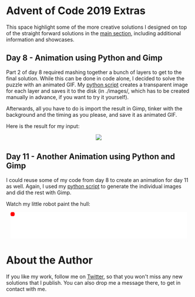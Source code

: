 # Advent of Code 2019 Extras
This space highlight some of the more creative solutions I designed on top of the straight forward solutions in the [main section](../README.md), including additional information and showcases.

## Day 8 - Animation using Python and Gimp

Part 2 of day 8 required mashing together a bunch of layers to get to the final solution. While this can be done in code alone, I decided to solve the puzzle with an animated GIF. My [python script](../2019_08_animation.py) creates a transparent image for each layer and saves it to the disk (in ./images/, which has to be created manually in advance, if you want to try it yourself).

Afterwards, all you have to do is import the result in Gimp, tinker with the background and the timing as you please, and save it as animated GIF.

Here is the result for my input:

<p align="center"><img src="./day_8_bios.gif"></p>


## Day 11 - Another Animation using Python and Gimp

I could reuse some of my code from day 8 to create an animation for day 11 as well. Again, I used my [python script](../2019_11_animation.py) to generate the individual images and did the rest with Gimp.

Watch my little robot paint the hull:

<p align="center"><img src="./day_11_hull.gif"></p>

# About the Author

If you like my work, follow me on [Twitter](https://twitter.com/Dementophobia), so that you won't miss any new solutions that I publish. You can also drop me a message there, to get in contact with me.